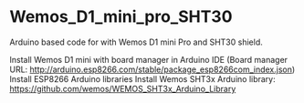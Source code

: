 # Wemos_D1_mini_pro_SHT30
Arduino based code for with Wemos D1 mini Pro and SHT30 shield.

Install Wemos D1 mini with board manager in Arduino IDE (Board manager URL: http://arduino.esp8266.com/stable/package_esp8266com_index.json)
Install ESP8266 Arduino libraries 
Install Wemos SHT3x Arduino library: https://github.com/wemos/WEMOS_SHT3x_Arduino_Library
